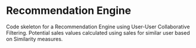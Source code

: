 # Recommendation Engine
Code skeleton for a Recommendation Engine using User-User Collaborative Filtering. Potential sales values calculated using sales for similar user based on Similarity measures.
